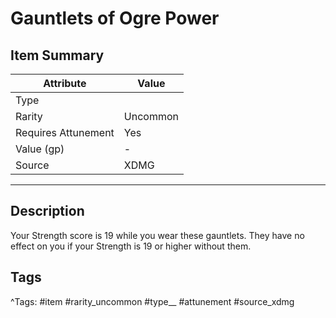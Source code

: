# Gauntlets of Ogre Power

## Item Summary

| Attribute            | Value                        |
|----------------------|------------------------------|
| Type                 |   |
| Rarity               | Uncommon             |
| Requires Attunement  | Yes                |
| Value (gp)           | -    |
| Source               | XDMG |

---

## Description

Your Strength score is 19 while you wear these gauntlets. They have no effect on you if your Strength is 19 or higher without them.

## Tags

^Tags: #item #rarity_uncommon #type__ #attunement #source_xdmg